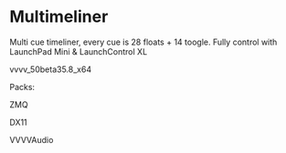 # Multimeliner
Multi cue timeliner, every cue is 28 floats + 14 toogle.
Fully control with LaunchPad Mini & LaunchControl XL

vvvv_50beta35.8_x64

Packs:

ZMQ

DX11

VVVVAudio

